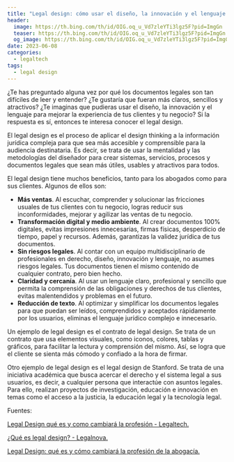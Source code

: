 ```yaml
---
title: "Legal design: cómo usar el diseño, la innovación y el lenguaje para mejorar tus documentos y servicios legales"
header:
  image: https://th.bing.com/th/id/OIG.oq_u_Vd7zleYTi3lgz5F?pid=ImgGn
  teaser: https://th.bing.com/th/id/OIG.oq_u_Vd7zleYTi3lgz5F?pid=ImgGn
  og_image: https://th.bing.com/th/id/OIG.oq_u_Vd7zleYTi3lgz5F?pid=ImgGn
date: 2023-06-08
categories:
  - legaltech
tags:
  - legal design
---
```


¿Te has preguntado alguna vez por qué los documentos legales son tan difíciles de leer y entender? ¿Te gustaría que fueran más claros, sencillos y atractivos? ¿Te imaginas que pudieras usar el diseño, la innovación y el lenguaje para mejorar la experiencia de tus clientes y tu negocio? Si la respuesta es sí, entonces te interesa conocer el legal design.

El legal design es el proceso de aplicar el design thinking a la información jurídica compleja para que sea más accesible y comprensible para la audiencia destinataria. Es decir, se trata de usar la mentalidad y las metodologías del diseñador para crear sistemas, servicios, procesos y documentos legales que sean más útiles, usables y atractivos para todos.

El legal design tiene muchos beneficios, tanto para los abogados como para sus clientes. Algunos de ellos son:

- **Más ventas**. Al escuchar, comprender y solucionar las fricciones usuales de tus clientes con tu negocio, logras reducir sus inconformidades, mejorar y agilizar las ventas de tu negocio.
- **Transformación digital y medio ambiente**. Al crear documentos 100% digitales, evitas impresiones innecesarias, firmas físicas, desperdicio de tiempo, papel y recursos. Además, garantizas la validez jurídica de tus documentos.
- **Sin riesgos legales**. Al contar con un equipo multidisciplinario de profesionales en derecho, diseño, innovación y lenguaje, no asumes riesgos legales. Tus documentos tienen el mismo contenido de cualquier contrato, pero bien hecho.
- **Claridad y cercanía**. Al usar un lenguaje claro, profesional y sencillo que permita la comprensión de las obligaciones y derechos de tus clientes, evitas malentendidos y problemas en el futuro.
- **Reducción de texto**. Al optimizar y simplificar los documentos legales para que puedan ser leídos, comprendidos y aceptados rápidamente por los usuarios, eliminas el lenguaje jurídico complejo e innecesario.

Un ejemplo de legal design es el contrato de legal design. Se trata de un contrato que usa elementos visuales, como iconos, colores, tablas y gráficos, para facilitar la lectura y comprensión del mismo. Así, se logra que el cliente se sienta más cómodo y confiado a la hora de firmar.

Otro ejemplo de legal design es el legal design de Stanford. Se trata de una iniciativa académica que busca acercar el derecho y el sistema legal a sus usuarios, es decir, a cualquier persona que interactúe con asuntos legales. Para ello, realizan proyectos de investigación, educación e innovación en temas como el acceso a la justicia, la educación legal y la tecnología legal.

Fuentes:

[Legal Design qué es y como cambiará la profesión - Legaltech.](https://blog.lemontech.com/legal-design-que-es-y-como-cambiara-la-profesion/)

[¿Qué es legal design? - Legalnova. ](https://legalnova.co/2021/04/05/que-es-legal-design/)

[Legal Design: qué es y cómo cambiará la profesión de la abogacía. ](https://guellcom.com/legal-desgin-abogacia.)
